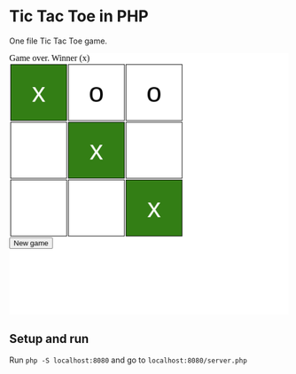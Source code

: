 # Tic Tac Toe in PHP

One file Tic Tac Toe game.

![image](screenshot.png)

## Setup and run

Run `php -S localhost:8080` and go to `localhost:8080/server.php`
